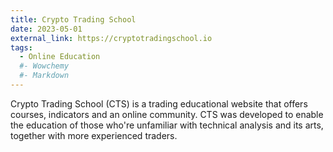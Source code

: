 ```yaml
---
title: Crypto Trading School
date: 2023-05-01
external_link: https://cryptotradingschool.io
tags:
  - Online Education
  #- Wowchemy
  #- Markdown
---
```


Crypto Trading School (CTS) is a trading educational website that offers courses, indicators and an online community. CTS was developed to enable the education of those who're unfamiliar with technical analysis and its arts, together with more experienced traders.

<!--more-->
